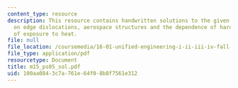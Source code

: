 ```yaml
---
content_type: resource
description: This resource contains handwritten solutions to the given problem set
  on edge dislocations, aerospace structures and the dependence of hardness on time
  of exposure to heat.
file: null
file_location: /coursemedia/16-01-unified-engineering-i-ii-iii-iv-fall-2005-spring-2006/100aa0843c7a761e64f08b8f7561e312_m15_ps05_sol.pdf
file_type: application/pdf
resourcetype: Document
title: m15_ps05_sol.pdf
uid: 100aa084-3c7a-761e-64f0-8b8f7561e312
---
```

